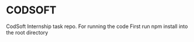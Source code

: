 # CODSOFT
CodSoft Internship task repo.
 For running the code First run npm install into the root directory